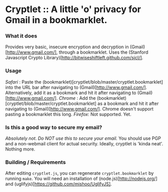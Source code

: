 # Cryptlet :: A little 'o' privacy for Gmail in a bookmarklet.

### What it does

Provides very basic, insecure encryption and decryption in (Gmail)[http://www.gmail.com/], through a bookmarklet.  Uses the (Stanford Javascript Crypto Library)[http://bitwiseshiftleft.github.com/sjcl/].

### Usage

*Safari* : Paste the (bookmarklet)[cryptlet/blob/master/cryptlet.bookmarklet] into the URL bar after navigating to (Gmail)[http://www.gmail.com/].  Alternatively, add it as a bookmark and hit it after navigating to (Gmail)[http://www.gmail.com/].
*Chrome* : Add the (bookmarklet)[cryptlet/blob/master/cryptlet.bookmarklet] as a bookmark and hit it after navigating to (Gmail)[http://www.gmail.com/].  Chrome doesn't support pasting a bookmarklet this long.
*Firefox*: Not supported. Yet.

### Is this a good way to secure my email?

_Absolutely not_.  *Do NOT use this to secure your email.*  You should use PGP and a non-webmail client for actual security.  Ideally, cryptlet is 'kinda neat'.  Nothing more.

### Building / Requirements

After editing `cryptlet.js`, you can regenerate `cryptlet.bookmarklet` by running `make`.  You will need an installation of (node.js)[http://nodejs.org/] and (uglifyjs)[https://github.com/mishoo/UglifyJS].